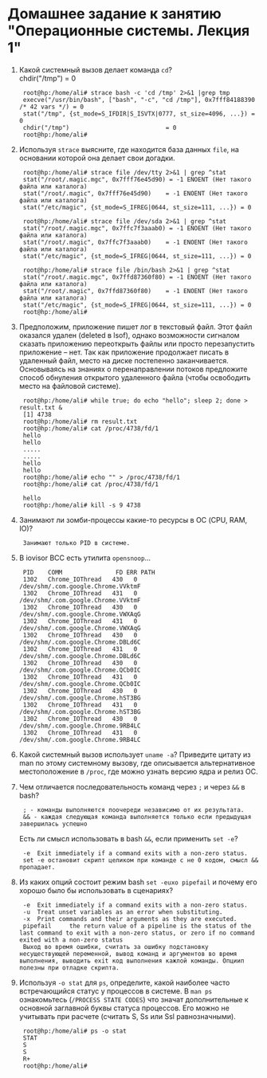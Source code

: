 # Домашнее задание к занятию "Операционные системы. Лекция 1"

1. Какой системный вызов делает команда `cd`?             
        chdir("/tmp")                           = 0              

        root@hp:/home/ali# strace bash -c 'cd /tmp' 2>&1 |grep tmp 
        execve("/usr/bin/bash", ["bash", "-c", "cd /tmp"], 0x7fff84188390 /* 42 vars */) = 0
        stat("/tmp", {st_mode=S_IFDIR|S_ISVTX|0777, st_size=4096, ...}) = 0
        chdir("/tmp")                           = 0
        root@hp:/home/ali# 


2. Используя `strace` выясните, где находится база данных `file`, на основании которой она делает свои догадки.

        root@hp:/home/ali# strace file /dev/tty 2>&1 | grep ^stat
        stat("/root/.magic.mgc", 0x7fff76e45d90) = -1 ENOENT (Нет такого файла или каталога)
        stat("/root/.magic", 0x7fff76e45d90)    = -1 ENOENT (Нет такого файла или каталога)
        stat("/etc/magic", {st_mode=S_IFREG|0644, st_size=111, ...}) = 0
        
        root@hp:/home/ali# strace file /dev/sda 2>&1 | grep ^stat
        stat("/root/.magic.mgc", 0x7ffc7f3aaab0) = -1 ENOENT (Нет такого файла или каталога)
        stat("/root/.magic", 0x7ffc7f3aaab0)    = -1 ENOENT (Нет такого файла или каталога)
        stat("/etc/magic", {st_mode=S_IFREG|0644, st_size=111, ...}) = 0

        root@hp:/home/ali# strace file /bin/bash 2>&1 | grep ^stat
        stat("/root/.magic.mgc", 0x7ffd87360f80) = -1 ENOENT (Нет такого файла или каталога)
        stat("/root/.magic", 0x7ffd87360f80)    = -1 ENOENT (Нет такого файла или каталога)
        stat("/etc/magic", {st_mode=S_IFREG|0644, st_size=111, ...}) = 0
        root@hp:/home/ali# 


3. Предположим, приложение пишет лог в текстовый файл. Этот файл оказался удален (deleted в lsof), однако возможности сигналом сказать приложению переоткрыть файлы или просто перезапустить приложение – нет. Так как приложение продолжает писать в удаленный файл, место на диске постепенно заканчивается. Основываясь на знаниях о перенаправлении потоков предложите способ обнуления открытого удаленного файла (чтобы освободить место на файловой системе).

        root@hp:/home/ali# while true; do echo "hello"; sleep 2; done > result.txt &
        [1] 4738
        root@hp:/home/ali# rm result.txt
        root@hp:/home/ali# cat /proc/4738/fd/1
        hello
        hello
        .....
        .....
        hello
        hello
        root@hp:/home/ali# echo "" > /proc/4738/fd/1
        root@hp:/home/ali# cat /proc/4738/fd/1
        
        hello
        root@hp:/home/ali# kill -s 9 4738



4. Занимают ли зомби-процессы какие-то ресурсы в ОС (CPU, RAM, IO)?

        Занимают только PID в системе.


5. В iovisor BCC есть утилита `opensnoop`...

        PID    COMM               FD ERR PATH
        1302   Chrome_IOThread   430   0 /dev/shm/.com.google.Chrome.VVktmF
        1302   Chrome_IOThread   431   0 /dev/shm/.com.google.Chrome.VVktmF
        1302   Chrome_IOThread   430   0 /dev/shm/.com.google.Chrome.VWXAqG
        1302   Chrome_IOThread   431   0 /dev/shm/.com.google.Chrome.VWXAqG
        1302   Chrome_IOThread   430   0 /dev/shm/.com.google.Chrome.DBLd6C
        1302   Chrome_IOThread   431   0 /dev/shm/.com.google.Chrome.DBLd6C
        1302   Chrome_IOThread   430   0 /dev/shm/.com.google.Chrome.QCb0IC
        1302   Chrome_IOThread   431   0 /dev/shm/.com.google.Chrome.QCb0IC
        1302   Chrome_IOThread   430   0 /dev/shm/.com.google.Chrome.hST3BG
        1302   Chrome_IOThread   431   0 /dev/shm/.com.google.Chrome.hST3BG
        1302   Chrome_IOThread   430   0 /dev/shm/.com.google.Chrome.9RB4LC
        1302   Chrome_IOThread   431   0 /dev/shm/.com.google.Chrome.9RB4LC


6. Какой системный вызов использует `uname -a`? Приведите цитату из man по этому системному вызову, где описывается альтернативное местоположение в `/proc`, где можно узнать версию ядра и релиз ОС.

7. Чем отличается последовательность команд через `;` и через `&&` в bash?
 
        ; - команды выполняются поочереди независимо от их результата. 
        && - каждая следующая команда выполняется только если предыдущая завершилась успешно

    Есть ли смысл использовать в bash `&&`, если применить `set -e`?
    
        -e  Exit immediately if a command exits with a non-zero status.
        set -e остановит скрипт целиком при команде с не 0 кодом, смысл && пропадает.

8. Из каких опций состоит режим bash `set -euxo pipefail` и почему его хорошо было бы использовать в сценариях?


        -e  Exit immediately if a command exits with a non-zero status.
        -u  Treat unset variables as an error when substituting.
        -x  Print commands and their arguments as they are executed.
        pipefail     the return value of a pipeline is the status of the last command to exit with a non-zero status, or zero if no command exited with a non-zero status
        Выход во время ошибки, считать за ошибку подстановку несуществующей переменной, вывод команд и аргументов во время выполнения, выводить exit код выполнения кажлой команды. Опциип полезны при отладке скрипта. 


9. Используя `-o stat` для `ps`, определите, какой наиболее часто встречающийся статус у процессов в системе. В `man ps` ознакомьтесь (`/PROCESS STATE CODES`) что значат дополнительные к основной заглавной буквы статуса процессов. Его можно не учитывать при расчете (считать S, Ss или Ssl равнозначными).

        root@hp:/home/ali# ps -o stat
        STAT
        S
        S
        R+
        root@hp:/home/ali# 

